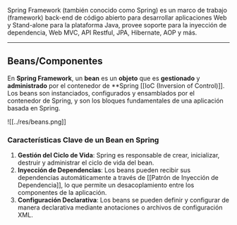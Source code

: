 Spring Framework (también conocido como Spring) es un marco de trabajo (framework) back-end de código abierto para desarrollar aplicaciones Web y Stand-alone para la plataforma Java, provee soporte para la inyección de dependencia, Web MVC, API Restful, JPA, Hibernate, AOP y más.


---
## Beans/Componentes

En **Spring Framework**, un **bean** es un **objeto** que es **gestionado** y **administrado** por el contenedor de **Spring [[IoC (Inversion of Control)]]. Los beans son instanciados, configurados y ensamblados por el contenedor de Spring, y son los bloques fundamentales de una aplicación basada en Spring.

![[../res/beans.png]]
### **Características Clave de un Bean en Spring**

1. **Gestión del Ciclo de Vida**: Spring es responsable de crear, inicializar, destruir y administrar el ciclo de vida del bean.
2. **Inyección de Dependencias**: Los beans pueden recibir sus dependencias automáticamente a través de [[Patrón de Inyección de Dependencia]], lo que permite un desacoplamiento entre los componentes de la aplicación.
3. **Configuración Declarativa**: Los beans se pueden definir y configurar de manera declarativa mediante anotaciones o archivos de configuración XML.